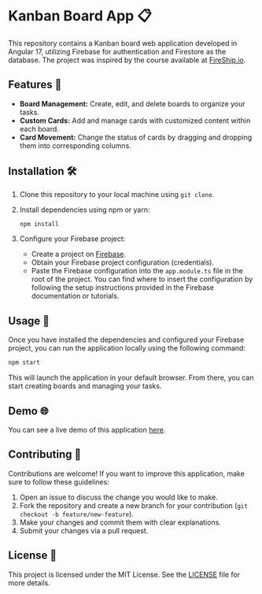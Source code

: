 # Kanban Board App 📋

This repository contains a Kanban board web application developed in Angular 17, utilizing Firebase for authentication and Firestore as the database. The project was inspired by the course available at [FireShip.io](https://fireship.io/courses/angular/).

## Features 🚀

- **Board Management:** Create, edit, and delete boards to organize your tasks.
- **Custom Cards:** Add and manage cards with customized content within each board.
- **Card Movement:** Change the status of cards by dragging and dropping them into corresponding columns.

## Installation 🛠️

1. Clone this repository to your local machine using `git clone`.
2. Install dependencies using npm or yarn:

   ```bash
   npm install
   ```

3. Configure your Firebase project:

   - Create a project on [Firebase](https://console.firebase.google.com/).
   - Obtain your Firebase project configuration (credentials).
   - Paste the Firebase configuration into the `app.module.ts` file in the root of the project. You can find where to insert the configuration by following the setup instructions provided in the Firebase documentation or tutorials.

## Usage 🚀

Once you have installed the dependencies and configured your Firebase project, you can run the application locally using the following command:

```bash
npm start
```

This will launch the application in your default browser. From there, you can start creating boards and managing your tasks.

## Demo 🌐

You can see a live demo of this application [here](https://firestarter.fireship.io/kanban).

## Contributing 🤝

Contributions are welcome! If you want to improve this application, make sure to follow these guidelines:

1. Open an issue to discuss the change you would like to make.
2. Fork the repository and create a new branch for your contribution (`git checkout -b feature/new-feature`).
3. Make your changes and commit them with clear explanations.
4. Submit your changes via a pull request.

## License 📝

This project is licensed under the MIT License. See the [LICENSE](LICENSE) file for more details.
